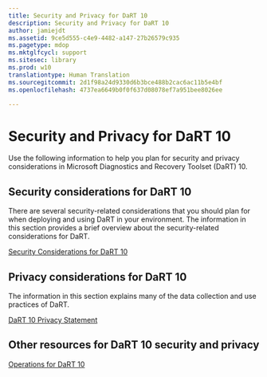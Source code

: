 ```yaml
---
title: Security and Privacy for DaRT 10
description: Security and Privacy for DaRT 10
author: jamiejdt
ms.assetid: 9ce5d555-c4e9-4482-a147-27b26579c935
ms.pagetype: mdop
ms.mktglfcycl: support
ms.sitesec: library
ms.prod: w10
translationtype: Human Translation
ms.sourcegitcommit: 2d1f98a24d9330d6b3bce488b2cac6ac11b5e4bf
ms.openlocfilehash: 4737ea6649b0f0f637d08078ef7a951bee8026ee

---
```



# Security and Privacy for DaRT 10


Use the following information to help you plan for security and privacy considerations in Microsoft Diagnostics and Recovery Toolset (DaRT) 10.

## Security considerations for DaRT 10


There are several security-related considerations that you should plan for when deploying and using DaRT in your environment. The information in this section provides a brief overview about the security-related considerations for DaRT.

[Security Considerations for DaRT 10](security-considerations-for-dart-10.md)

## Privacy considerations for DaRT 10


The information in this section explains many of the data collection and use practices of DaRT.

[DaRT 10 Privacy Statement](dart-10-privacy-statement.md)

## Other resources for DaRT 10 security and privacy


[Operations for DaRT 10](operations-for-dart-10.md)

 

 








<!--HONumber=Jun16_HO4-->


